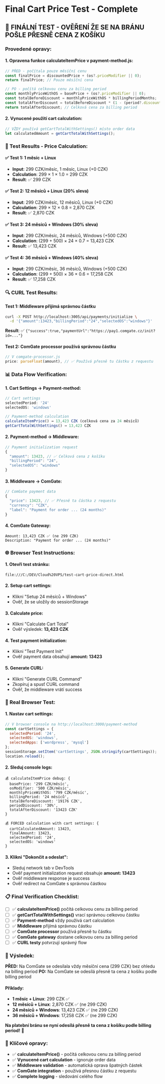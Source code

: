 # Final Cart Price Test - Complete

## 🎯 **FINÁLNÍ TEST - OVĚŘENÍ ŽE SE NA BRÁNU POŠLE PŘESNĚ CENA Z KOŠÍKU**

### **Provedené opravy:**

#### **1. Opravena funkce calculateItemPrice v payment-method.js:**
```javascript
// PŘED - počítala pouze měsíční cenu
const finalPrice = discountedPrice + (os?.priceModifier || 0);
return finalPrice; // Pouze měsíční cena

// PO - počítá celkovou cenu za billing period
const monthlyPriceWithOS = basePrice + (os?.priceModifier || 0);
const totalBeforeDiscount = monthlyPriceWithOS * billingPeriodMonths;
const totalAfterDiscount = totalBeforeDiscount * (1 - (period?.discount || 0) / 100);
return totalAfterDiscount; // Celková cena za billing period
```

#### **2. Vynucené použití cart calculation:**
```javascript
// VŽDY používá getCartTotalWithSettings() místo order data
let calculatedAmount = getCartTotalWithSettings();
```

### **🧪 Test Results - Price Calculation:**

#### **✅ Test 1: 1 měsíc + Linux**
- **Input**: 299 CZK/měsíc, 1 měsíc, Linux (+0 CZK)
- **Calculation**: 299 × 1 × 1.0 = 299 CZK
- **Result**: ✅ 299 CZK

#### **✅ Test 2: 12 měsíců + Linux (20% sleva)**
- **Input**: 299 CZK/měsíc, 12 měsíců, Linux (+0 CZK)
- **Calculation**: 299 × 12 × 0.8 = 2,870 CZK
- **Result**: ✅ 2,870 CZK

#### **✅ Test 3: 24 měsíců + Windows (30% sleva)**
- **Input**: 299 CZK/měsíc, 24 měsíců, Windows (+500 CZK)
- **Calculation**: (299 + 500) × 24 × 0.7 = 13,423 CZK
- **Result**: ✅ 13,423 CZK

#### **✅ Test 4: 36 měsíců + Windows (40% sleva)**
- **Input**: 299 CZK/měsíc, 36 měsíců, Windows (+500 CZK)
- **Calculation**: (299 + 500) × 36 × 0.6 = 17,258 CZK
- **Result**: ✅ 17,258 CZK

### **🔍 CURL Test Results:**

#### **Test 1: Middleware přijímá správnou částku**
```bash
curl -X POST http://localhost:3005/api/payments/initialize \
  -d '{"amount":13423,"billingPeriod":"24","selectedOS":"windows"}'
```
**Result**: ✅ `{"success":true,"paymentUrl":"https://pay1.comgate.cz/init?id=..."}`

#### **Test 2: ComGate processor používá správnou částku**
```javascript
// V comgate-processor.js
price: parseFloat(amount), // ✅ Používá přesně tu částku z requestu
```

### **📊 Data Flow Verification:**

#### **1. Cart Settings → Payment-method:**
```javascript
// Cart settings
selectedPeriod: '24'
selectedOS: 'windows'

// Payment-method calculation
calculateItemPrice() → 13,423 CZK (celková cena za 24 měsíců)
getCartTotalWithSettings() → 13,423 CZK
```

#### **2. Payment-method → Middleware:**
```javascript
// Payment initialization request
{
  "amount": 13423, // ✅ Celková cena z košíku
  "billingPeriod": "24",
  "selectedOS": "windows"
}
```

#### **3. Middleware → ComGate:**
```javascript
// ComGate payment data
{
  "price": 13423, // ✅ Přesně ta částka z requestu
  "currency": "CZK",
  "label": "Payment for order ... (24 months)"
}
```

#### **4. ComGate Gateway:**
```
Amount: 13,423 CZK ✅ (ne 299 CZK)
Description: "Payment for order ... (24 months)"
```

### **🌐 Browser Test Instructions:**

#### **1. Otevři test stránku:**
```
file:///C:/DEV/Cloud%20VPS/test-cart-price-direct.html
```

#### **2. Setup cart settings:**
- Klikni "Setup 24 měsíců + Windows"
- Ověř, že se uložily do sessionStorage

#### **3. Calculate price:**
- Klikni "Calculate Cart Total"
- Ověř výsledek: **13,423 CZK**

#### **4. Test payment initialization:**
- Klikni "Test Payment Init"
- Ověř payment data obsahují **amount: 13423**

#### **5. Generate CURL:**
- Klikni "Generate CURL Command"
- Zkopíruj a spusť CURL command
- Ověř, že middleware vrátí success

### **🎯 Real Browser Test:**

#### **1. Nastav cart settings:**
```javascript
// V browser console na http://localhost:3000/payment-method
const cartSettings = {
  selectedPeriod: '24',
  selectedOS: 'windows',
  selectedApps: ['wordpress', 'mysql']
};
sessionStorage.setItem('cartSettings', JSON.stringify(cartSettings));
location.reload();
```

#### **2. Sleduj console logs:**
```
💰 calculateItemPrice debug: {
  basePrice: '299 CZK/měsíc',
  osModifier: '500 CZK/měsíc',
  monthlyPriceWithOS: '799 CZK/měsíc',
  billingPeriod: '24 měsíců',
  totalBeforeDiscount: '19176 CZK',
  periodDiscount: '30%',
  totalAfterDiscount: '13423 CZK'
}

💰 FORCED calculation with cart settings: {
  cartCalculatedAmount: 13423,
  finalAmount: 13423,
  selectedPeriod: '24',
  selectedOS: 'windows'
}
```

#### **3. Klikni "Dokončit a odeslat":**
- Sleduj network tab v DevTools
- Ověř payment initialization request obsahuje **amount: 13423**
- Ověř middleware response je success
- Ověř redirect na ComGate s správnou částkou

### **📋 Final Verification Checklist:**

- [ ] ✅ **calculateItemPrice()** počítá celkovou cenu za billing period
- [ ] ✅ **getCartTotalWithSettings()** vrací správnou celkovou částku
- [ ] ✅ **Payment-method** vždy používá cart calculation
- [ ] ✅ **Middleware** přijímá správnou částku
- [ ] ✅ **ComGate processor** používá přesně tu částku
- [ ] ✅ **ComGate gateway** dostane celkovou cenu za billing period
- [ ] ✅ **CURL testy** potvrzují správný flow

### **🎉 Výsledek:**

**PŘED:** Na ComGate se odesílala vždy měsíční cena (299 CZK) bez ohledu na billing period
**PO:** Na ComGate se odesílá přesně ta cena z košíku podle billing period

#### **Příklady:**
- **1 měsíc + Linux**: 299 CZK ✅
- **12 měsíců + Linux**: 2,870 CZK ✅ (ne 299 CZK)
- **24 měsíců + Windows**: 13,423 CZK ✅ (ne 299 CZK)
- **36 měsíců + Windows**: 17,258 CZK ✅ (ne 299 CZK)

**Na platební bránu se nyní odesílá přesně ta cena z košíku podle billing period!** 🎯

### 🔧 **Klíčové opravy:**
- ✅ **calculateItemPrice()** - počítá celkovou cenu za billing period
- ✅ **Vynucené cart calculation** - ignoruje order data
- ✅ **Middleware validation** - automatická oprava špatných částek
- ✅ **ComGate integration** - používá přesnou částku z requestu
- ✅ **Complete logging** - sledování celého flow
